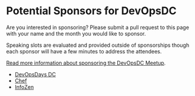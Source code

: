 # Potential Sponsors for DevOpsDC

Are you interested in sponsoring?  Please submit a pull request to this page with your name and the month you would like to sponsor.

Speaking slots are evaluated and provided outside of sponsorships though each sponsor will have a few minutes to address the attendees.  

[Read more information about sponsoring the DevOpsDC Meetup](sponsor_info.md).

* [DevOpsDays DC](http://www.devopsdays.org/events/2016-washington-dc/welcome/)
* [Chef](https://www.chef.io)
* [InfoZen](http://www.infozen.com/)
